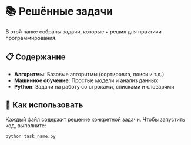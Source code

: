 # 📚 Решённые задачи

В этой папке собраны задачи, которые я решил для практики программирования.

## 📋 Содержание
- **Алгоритмы**: Базовые алгоритмы (сортировка, поиск и т.д.)
- **Машинное обучение**: Простые модели и анализ данных
- **Python**: Задачи на работу со строками, списками и словарями

## 🚀 Как использовать
Каждый файл содержит решение конкретной задачи. Чтобы запустить код, выполните:
```bash
python task_name.py
